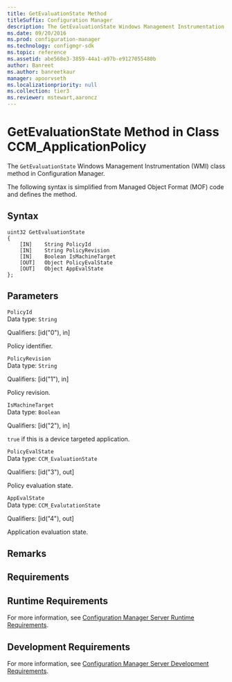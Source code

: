 ```yaml
---
title: GetEvaluationState Method
titleSuffix: Configuration Manager
description: The GetEvaluationState Windows Management Instrumentation (WMI) class method in Configuration Manager.
ms.date: 09/20/2016
ms.prod: configuration-manager
ms.technology: configmgr-sdk
ms.topic: reference
ms.assetid: abe568e3-3859-44a1-a97b-e9127055480b
author: Banreet
ms.author: banreetkaur
manager: apoorvseth
ms.localizationpriority: null
ms.collection: tier3
ms.reviewer: mstewart,aaroncz 
---
```


# GetEvaluationState Method in Class CCM_ApplicationPolicy

The `GetEvaluationState` Windows Management Instrumentation (WMI) class method in Configuration Manager.

 The following syntax is simplified from Managed Object Format (MOF) code and defines the method.  

## Syntax  

```  
uint32 GetEvaluationState   
{  
    [IN]    String PolicyId  
    [IN]    String PolicyRevision  
    [IN]    Boolean IsMachineTarget  
    [OUT]   Object PolicyEvalState  
    [OUT]   Object AppEvalState  
};  
```  

## Parameters  
 `PolicyId`  
 Data type: `String`  

 Qualifiers: [id("0"), in]  

 Policy identifier.    

 `PolicyRevision`  
 Data type: `String`  

 Qualifiers: [id("1"), in]  

 Policy revision.    

 `IsMachineTarget`  
 Data type: `Boolean`  

 Qualifiers: [id("2"), in]  

 `true` if this is a device targeted application.    

 `PolicyEvalState`  
 Data type: `CCM_EvaluationState`  

 Qualifiers: [id("3"), out]  

 Policy evaluation state.   

 `AppEvalState`  
 Data type: `CCM_EvalutationState`  

 Qualifiers: [id("4"), out]  

 Application evaluation state.   

## Remarks  

## Requirements  

## Runtime Requirements  
 For more information, see [Configuration Manager Server Runtime Requirements](../../../../../develop/core/reqs/server-runtime-requirements.md).  

## Development Requirements  
 For more information, see [Configuration Manager Server Development Requirements](../../../../../develop/core/reqs/server-development-requirements.md).
